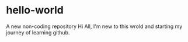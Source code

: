 # hello-world
A new non-coding repository
Hi All, I'm new to this wrold and starting my journey of learning github.
